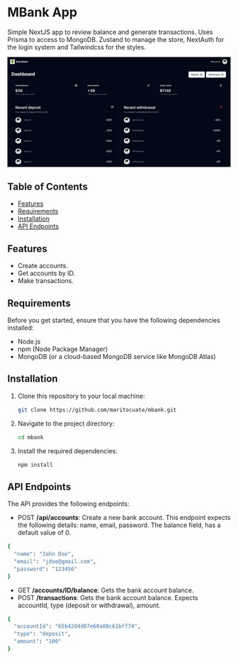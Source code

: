 # MBank App

Simple NextJS app to review balance and generate transactions. Uses Prisma to access to MongoDB.
Zustand to manage the store, NextAuth for the login system and Tailwindcss for the styles.

![screenshot](/public/images/screenshot1.png?raw=true)

## Table of Contents

- [Features](#features)
- [Requirements](#requirements)
- [Installation](#installation)
- [API Endpoints](#api-endpoints)

## Features

- Create accounts.
- Get accounts by ID.
- Make transactions.

## Requirements

Before you get started, ensure that you have the following dependencies installed:

- Node.js
- npm (Node Package Manager)
- MongoDB (or a cloud-based MongoDB service like MongoDB Atlas)

## Installation

1. Clone this repository to your local machine:

   ```bash
   git clone https://github.com/maritocuate/mbank.git
   ```

2. Navigate to the project directory:

   ```bash
   cd mbank
   ```

3. Install the required dependencies:

   ```bash
   npm install
   ```

## API Endpoints

The API provides the following endpoints:

- POST **/api/accounts**: Create a new bank account. This endpoint expects the following details: name, email, password. The balance field, has a default value of 0.

```bash
{
  "name": "John Doe",
  "email": "jdoe@gmail.com",
  "password": "123456"
}
```

- GET **/accounts/ID/balance**: Gets the bank account balance.
- POST **/transactions**: Gets the bank account balance. Expects accountId, type (deposit or withdrawal), amount.

```bash
{
  "accountId": "65b42d4d87e60a88c61bff74",
  "type": "deposit",
  "amount": "100"
}
```
